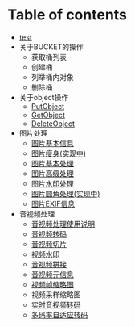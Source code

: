 # Table of contents

* [test](README.md)
* 关于BUCKET的操作
  * 获取桶列表
  * 创建桶
  * 列举桶内对象
  * 删除桶
* 关于object操作
  * [PutObject](guan-yu-object-cao-zuo/putobject.md)
  * [GetObject](guan-yu-object-cao-zuo/untitled.md)
  * [DeleteObject](guan-yu-object-cao-zuo/deleteobject.md)
* 图片处理
  * [图片基本信息](a-a/untitled.md)
  * [图片瘦身\(实现中\)](a-a/tu-pian-shou-shen.md)
  * [图片基本处理](a-a/tu-pian-ji-ben-chu-li.md)
  * [图片高级处理](a-a/tu-pian-gao-ji-chu-li.md)
  * [图片水印处理](a-a/tu-pian-shui-yin-chu-li.md)
  * [图片圆角处理\(实现中\)](a-a/tu-pian-yuan-jiao-chu-li.md)
  * [图片EXIF信息](a-a/tu-pian-exif-xin-xi.md)
* 音视频处理
  * [音视频处理使用说明](untitled-2/yin-shi-pin-chu-li-shi-yong-shuo-ming.md)
  * [音视频转码](untitled-2/yin-shi-pin-zhuan-ma.md)
  * [音视频切片](untitled-2/untitled.md)
  * [视频水印](untitled-2/shi-pin-shui-yin-1.md)
  * [音视频拼接](untitled-2/yin-shi-pin-pin-jie.md)
  * [音视频元信息](untitled-2/yin-shi-pin-yuan-xin-xi.md)
  * [视频帧缩略图](untitled-2/shi-pin-suo-lve-tu.md)
  * 视频采样缩略图
  * [实时音视频转码](untitled-2/shi-shi-yin-shi-pin-zhuan-ma.md)
  * [多码率自适应转码](untitled-2/duo-ma-lv-zi-shi-ying-zhuan-ma.md)

